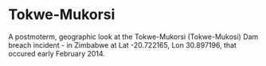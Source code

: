 Tokwe-Mukorsi
=============

A postmoterm, geographic look at the Tokwe-Mukorsi (Tokwe-Mukosi) Dam breach incident - in Zimbabwe at Lat -20.722165, Lon 30.897196, that occured early February 2014.
